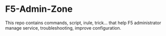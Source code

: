 # F5-Admin-Zone
This repo contains commands, script, irule, trick... that help F5 administrator manage service, troubleshooting, improve configuration.
